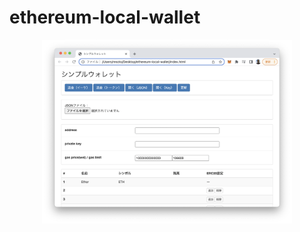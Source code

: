 # ethereum-local-wallet
<div align="center"><img src="https://github.com/resoto/ethereum-local-wallet/blob/main/sample.png" width="400"/></div>